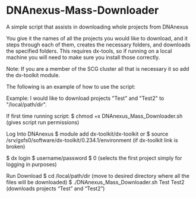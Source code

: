 # DNAnexus-Mass-Downloader
A simple script that assists in downloading whole projects from DNAnexus

You give it the names of all the projects you would like to download, and it steps through each of them, creates the necessary folders, and downloads the specified folders. This requires dx-tools, so if running on a local machine you will need to make sure you install those correctly.

Note: If you are a member of the SCG cluster all that is necessary it so add the dx-toolkit module. 

The following is an example of how to use the script:

Example: 
I would like to download projects "Test" and "Test2" to "/local/path/dir".
 
If first time running script:
  $ chmod +x DNAnexus_Mass_Downloader.sh (gives script run permissions)
 
Log Into DNAnexus
  $ module add dx-toolkit/dx-toolkit
or
  $ source /srv/gsfs0/software/dx-toolkit/0.234.1/environment (if dx-toolkit link is broken)
 
  $ dx login
  $ username/password
  $ 0 (selects the first project simply for logging in purposes)
 
Run Download
  $ cd /local/path/dir (move to desired directory where all the files will be downloaded)
  $ ./DNAnexus_Mass_Downloader.sh Test Test2 (downloads projects “Test” and “Test2”)
